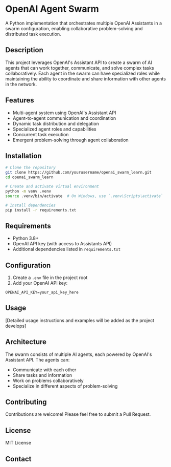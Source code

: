 # OpenAI Agent Swarm

A Python implementation that orchestrates multiple OpenAI Assistants in a swarm configuration, enabling collaborative problem-solving and distributed task execution.

## Description

This project leverages OpenAI's Assistant API to create a swarm of AI agents that can work together, communicate, and solve complex tasks collaboratively. Each agent in the swarm can have specialized roles while maintaining the ability to coordinate and share information with other agents in the network.

## Features

- Multi-agent system using OpenAI's Assistant API
- Agent-to-agent communication and coordination
- Dynamic task distribution and delegation
- Specialized agent roles and capabilities
- Concurrent task execution
- Emergent problem-solving through agent collaboration

## Installation

```bash
# Clone the repository
git clone https://github.com/yourusername/openai_swarm_learn.git
cd openai_swarm_learn

# Create and activate virtual environment
python -m venv .venv
source .venv/bin/activate  # On Windows, use `.venv\Scripts\activate`

# Install dependencies
pip install -r requirements.txt
```

## Requirements

- Python 3.8+
- OpenAI API key (with access to Assistants API)
- Additional dependencies listed in `requirements.txt`

## Configuration

1. Create a `.env` file in the project root
2. Add your OpenAI API key:
```
OPENAI_API_KEY=your_api_key_here
```

## Usage

[Detailed usage instructions and examples will be added as the project develops]

## Architecture

The swarm consists of multiple AI agents, each powered by OpenAI's Assistant API. The agents can:
- Communicate with each other
- Share tasks and information
- Work on problems collaboratively
- Specialize in different aspects of problem-solving

## Contributing

Contributions are welcome! Please feel free to submit a Pull Request.

## License

MIT License

## Contact

